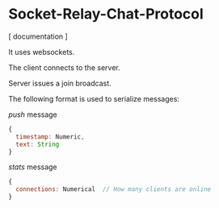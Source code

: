 # Socket-Relay-Chat-Protocol
[ documentation ]

It uses websockets.

The client connects to the server.

Server issues a join broadcast.

The following format is used to serialize messages:

*push* message
```javascript
{
  timestamp: Numeric,
  text: String
}
```

*stats* message
```javascript
{
  connections: Numerical  // How many clients are online
}
```
